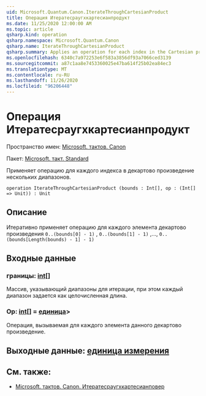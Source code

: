 ```yaml
---
uid: Microsoft.Quantum.Canon.IterateThroughCartesianProduct
title: Операция Итератесраугхкартесианпродукт
ms.date: 11/25/2020 12:00:00 AM
ms.topic: article
qsharp.kind: operation
qsharp.namespace: Microsoft.Quantum.Canon
qsharp.name: IterateThroughCartesianProduct
qsharp.summary: Applies an operation for each index in the Cartesian product of several ranges.
ms.openlocfilehash: 6340c7a972253e6f583a3856df93a7066ced3139
ms.sourcegitcommit: a87c1aa8e7453360025e47ba614f25b02ea84ec3
ms.translationtype: MT
ms.contentlocale: ru-RU
ms.lasthandoff: 11/26/2020
ms.locfileid: "96206448"
---
```

# <a name="iteratethroughcartesianproduct-operation"></a>Операция Итератесраугхкартесианпродукт

Пространство имен: [Microsoft. тактов. Canon](xref:Microsoft.Quantum.Canon)

Пакет: [Microsoft. такт. Standard](https://nuget.org/packages/Microsoft.Quantum.Standard)


Применяет операцию для каждого индекса в декартово произведение нескольких диапазонов.

```qsharp
operation IterateThroughCartesianProduct (bounds : Int[], op : (Int[] => Unit)) : Unit
```


## <a name="description"></a>Описание

Итеративно применяет операцию для каждого элемента декартово произведения `0..(bounds[0] - 1)` , `0..(bounds[1] - 1)` ,..., `0..(bounds[Length(bounds) - 1] - 1)`

## <a name="input"></a>Входные данные

### <a name="bounds--int"></a>границы: [int](xref:microsoft.quantum.lang-ref.int)[]

Массив, указывающий диапазоны для итерации, при этом каждый диапазон задается как целочисленная длина.


### <a name="op--int--unit"></a>Op: [int](xref:microsoft.quantum.lang-ref.int)[] = [единица](xref:microsoft.quantum.lang-ref.unit)> 

Операция, вызываемая для каждого элемента данного декартово произведение.



## <a name="output--unit"></a>Выходные данные: [единица измерения](xref:microsoft.quantum.lang-ref.unit)



## <a name="see-also"></a>См. также:

- [Microsoft. тактов. Canon. Итератесраугхкартесианповер](xref:Microsoft.Quantum.Canon.IterateThroughCartesianPower)